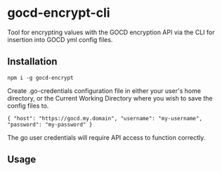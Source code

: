 # gocd-encrypt-cli

Tool for encrypting values with the GOCD encryption API via the CLI for insertion into GOCD yml config files.

## Installation

`npm i -g gocd-encrypt`

Create .go-credentials configuration file in either your user's home directory, or the Current Working Directory where you wish to save the config files to.

`{
  "host": "https://gocd.my.domain",
  "username": "my-username",
  "password": "my-password"
}`

The go user credentials will require API access to function correctly.

## Usage
